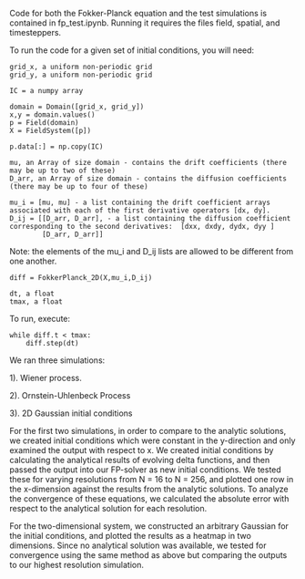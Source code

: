 Code for both the Fokker-Planck equation and the test simulations is contained in fp_test.ipynb. Running it requires the files field, spatial, and timesteppers.

To run the code for a given set of initial conditions, you will need: 

    grid_x, a uniform non-periodic grid
    grid_y, a uniform non-periodic grid

    IC = a numpy array
	
	domain = Domain([grid_x, grid_y])
    x,y = domain.values()
	p = Field(domain)
    X = FieldSystem([p])

    p.data[:] = np.copy(IC)

    mu, an Array of size domain - contains the drift coefficients (there may be up to two of these) 
    D_arr, an Array of size domain - contains the diffusion coefficients (there may be up to four of these)

    mu_i = [mu, mu] - a list containing the drift coefficient arrays associated with each of the first derivative operators [dx, dy].
    D_ij = [[D_arr, D_arr], - a list containing the diffusion coefficient corresponding to the second derivatives:  [dxx, dxdy, dydx, dyy ]
            [D_arr, D_arr]]
	    
Note: the elements of the mu_i and D_ij lists are allowed to be different from one another.
			
    diff = FokkerPlanck_2D(X,mu_i,D_ij)

    dt, a float
	tmax, a float
	
To run, execute:

    while diff.t < tmax:
        diff.step(dt)
		
We ran three simulations:

1). Wiener process.

2). Ornstein-Uhlenbeck Process

3). 2D Gaussian initial conditions

For the first two simulations, in order to compare to the analytic solutions, we created initial conditions which were constant in the y-direction
and only examined the output with respect to x. We created initial conditions by calculating the analytical results of evolving delta functions,
and then passed the output into our FP-solver as new initial conditions. We tested these for varying resolutions from N = 16 to N = 256, and
 plotted one row in the x-dimension against the results from the analytic solutions. To analyze the convergence of these equations, we calculated
the absolute error with respect to the analytical solution for each resolution.

For the two-dimensional system,  we constructed an arbitrary Gaussian for the initial conditions, and plotted the results as a 
heatmap in two dimensions. Since no analytical solution was available, we tested for convergence using the same method as above
but comparing the outputs to our highest resolution simulation.
